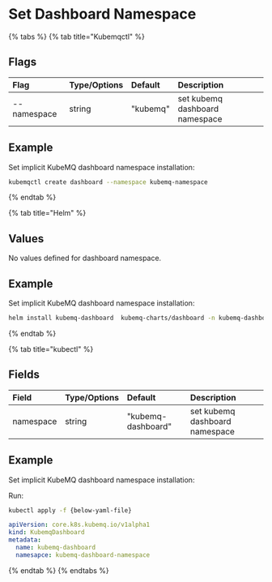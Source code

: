 # Set Dashboard Namespace

{% tabs %}
{% tab title="Kubemqctl" %}
## Flags

| Flag | Type/Options | Default | Description |
| :--- | :--- | :--- | :--- |
| --namespace | string | "kubemq" | set kubemq dashboard namespace |

## Example

Set implicit KubeMQ dashboard namespace installation:

```bash
kubemqctl create dashboard --namespace kubemq-namespace
```
{% endtab %}

{% tab title="Helm" %}
## Values

No values defined for dashboard namespace.

## Example

Set implicit KubeMQ dashboard namespace installation:

```bash
helm install kubemq-dashboard  kubemq-charts/dashboard -n kubemq-dashboard-namesapce
```
{% endtab %}

{% tab title="kubectl" %}
## Fields

| Field | Type/Options | Default | Description |
| :--- | :--- | :--- | :--- |
| namespace | string | "kubemq-dashboard" | set kubemq dashboard namespace |

## Example

Set implicit KubeMQ dashboard namespace installation:

Run:

```bash
kubectl apply -f {below-yaml-file}
```

```yaml
apiVersion: core.k8s.kubemq.io/v1alpha1
kind: KubemqDashboard
metadata:
  name: kubemq-dashboard
  namesapce: kubemq-dashboard-namespace
```
{% endtab %}
{% endtabs %}

